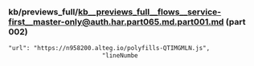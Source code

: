 ### kb/previews_full/kb__previews_full__flows__service-first__master-only@auth.har.part065.md.part001.md (part 002)

```md
"url": "https://n958200.alteg.io/polyfills-QTIMGMLN.js",
                          "lineNumbe
```

```
